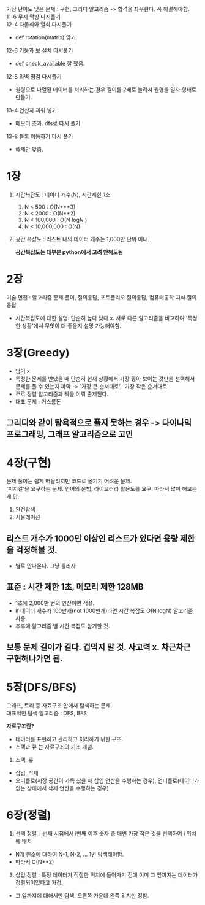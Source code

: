 가장 난이도 낮은 문제 : 구현, 그리디 알고리즘 -> 합격을 좌우한다. 꼭 해결해야함.  
11-6 무지 먹방 다시풀기  
12-4 자물쇠와 열쇠 다시풀기  
- def rotation(matrix) 암기.

12-6 기둥과 보 설치 다시풀기
- def check_available 잘 했음.

12-8 외벽 점검 다시풀기
- 원형으로 나열된 데이터를 처리하는 경우 길이를 2배로 늘려서 원형을 일자 형태로 만들기.

13-4 연산자 끼워 넣기
- 메모리 초과. dfs로 다시 풀기

13-8 블록 이동하기 다시 풀기
- 예제만 맞춤.

# 1장
1. 시간복잡도 : 데이터 개수(N), 시간제한 1초
   1. N < 500 : O(N***3)
   2. N < 2000 : O(N**2)
   3. N < 100,000 : O(N logN )
   4. N < 10,000,000 : O(N)

2. 공간 복잡도 : 리스트 내의 데이터 개수는 1,000만 단위 이내.

   **공간복잡도는 대부분 python에서 고려 안해도됨**


# 2장
기술 면접 : 알고리즘 문제 풀이, 질의응답, 포트폴리오 질의응답, 컴퓨터공학 지식 질의응답
- 시간복잡도에 대한 설명. 단순히 높다 낮다 x. 서로 다른 알고리즘을 비교하여 '특정한 상황'에서 무엇이 더 좋을지 설명 가능해야함.


# 3장(Greedy)
- 암기 x
- 특정한 문제를 만났을 때 단순히 현재 상황에서 가장 좋아 보이는 것만을 선택해서 문제를 풀 수 있는지 파악 -> '가장 큰 순서대로', '가장 작은 순서대로'
- 주로 정렬 알고리즘과 짝을 이뤄 출제된다.
- 대표 문제 : 거스름돈
## 그리디와 같이 탐욕적으로 풀지 못하는 경우 -> 다이나믹 프로그래밍, 그래프 알고리즘으로 고민


# 4장(구현)
문제 풀이는 쉽게 떠올리지만 코드로 옮기기 어려운 문제.  
'피지컬'을 요구하는 문제. 언어의 문법, 라이브러리 활용도를 요구. 따라서 많이 해보는게 답.  

1. 완전탐색
2. 시뮬레이션 

## 리스트 개수가 1000만 이상인 리스트가 있다면 용량 제한을 걱정해볼 것.
- 별로 안나온다. 그냥 틀리자

## 표준 : 시간 제한 1초, 메모리 제한 128MB
- 1초에 2,000만 번의 연산이면 적절.
- if 데이터 개수가 100만개(not 1000만개)라면 시간 복잡도 O(N logN) 알고리즘 사용.
- 추후에 알고리즘 별 시간 복잡도 암기할 것.

## 보통 문제 길이가 길다. 겁먹지 말 것. 사고력 x. 차근차근 구현해나가면 됨.

# 5장(DFS/BFS)

그래프, 트리 등 자료구조 안에서 탐색하는 문제.  
대표적인 탐색 알고리즘 : DFS, BFS

**자료구조란?**
- 데이터를 표현하고 관리하고 처리하기 위한 구조.
- 스택과 큐 는 자료구조의 기초 개념.

1. 스택, 큐
- 삽입, 삭제
- 오버플로(저장 공간이 가득 찼을 때 삽입 연산을 수행하는 경우), 언더플로(데이터가 없는 상태에서 삭제 연산을 수행하는 경우)

# 6장(정렬)

1. 선택 정렬 : i번째 시점에서 i번째 이후 숫자 중 매번 가장 작은 것을 선택하여 i 위치에 배치
- N개 원소에 대하여 N-1, N-2, ... 1번 탐색해야함.
- 따라서 O(N**2)
3. 삽입 정렬 : 특정 데이터가 적절한 위치에 들어가기 전에 이미 그 앞까지는 데이터가 정렬되어있다고 가정.
- 그 앞까지에 대해서만 탐색. 오른쪽 가운데 왼쪽 위치만 정함.
